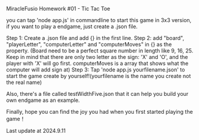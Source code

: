 MiracleFusio
Homework #01 - Tic Tac Toe

you can tap 'node app.js' in commandline to start this game in 3x3 version, if you want to play a endgame, 
just create a .json file.

Step 1: Create a .json file and add {} in the first line.
Step 2: add "board", "playerLetter", "computerLetter" and "computerMoves" in {} as the property.
(Board need to be a perfect square number in length like 9, 16, 25.
 Keep in mind that there are only two letter as the sign: 'X' and 'O', and the player with 'X' will go first.
 computerMoves is a array that shows what the computer will add sign at)
Step 3: Tap 'node app.js yourfilename.json' to start the game create by yourself!(yourfilename is the name you create not the real name)

Also, there's a file called testWidthFive.json that it can help you build your own endgame as an example.

Finally, hope you can find the joy you had when you first started playing the game！

Last update at 2024.9.11 